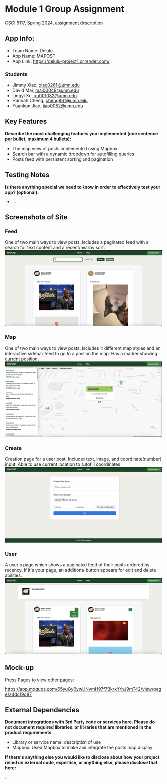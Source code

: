 # Module 1 Group Assignment

CSCI 5117, Spring 2024, [assignment description](https://canvas.umn.edu/courses/413159/pages/project-1)

## App Info:

* Team Name: Delulu
* App Name: MAPOST
* App Link: https://delulu-project1.onrender.com/

### Students

* Jimmy Xiao, xiao0261@umn.edu
* David Mai, mai00048@umn.edu
* Lingyi Xu, xu001032@umn.edu
* Hannah Cheng, cheng861@umn.edu
* Yuankun Jiao, jiao0052@umn.edu


## Key Features

**Describe the most challenging features you implemented
(one sentence per bullet, maximum 4 bullets):**

* The map view of posts implemented using Mapbox
* Search bar with a dynamic dropdown for autofilling queries
* Posts feed with persistent sorting and pagination

## Testing Notes

**Is there anything special we need to know in order to effectively test your app? (optional):**

* ...


## Screenshots of Site

### Feed
One of two main ways to view posts. Includes a paginated feed with a search for text content and a recent/nearby sort.
![](screenshots/feed.png)

### Map
One of two main ways to view posts. Includes 4 different map styles and an interactive sidebar feed to go to a post on the map. Has a marker showing current position.
![](screenshots/map.png)

### Create
Creation page for a user post. Includes text, image, and coordinate(number) input. Able to use current location to autofill coordinates.
![](screenshots/create.png)

### User
A user's page which shows a paginated feed of their posts ordered by recency. If it's your page, an additional button appears for edit and delete abilities.
![](screenshots/user.png)

## Mock-up 
Press Pages to view other pages:

https://app.moqups.com/65yuGy0ywLlNvmH97f7BkrxYrhJ9mT42/view/page/a4dc19d87

## External Dependencies

**Document integrations with 3rd Party code or services here.
Please do not document required libraries. or libraries that are mentioned in the product requirements**

* Library or service name: description of use
* Mapbox: Used Mapbox to make and integrate the posts map display

**If there's anything else you would like to disclose about how your project
relied on external code, expertise, or anything else, please disclose that
here:**

...
